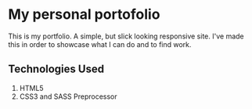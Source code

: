 My personal portofolio
======================

This is my portfolio. A simple, but slick looking responsive site.  I've made this in order to showcase what I can do and to find 
work.

## Technologies Used
1. HTML5
2. CSS3 and SASS Preprocessor

